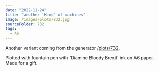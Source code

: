 ```yaml
---
date: "2022-11-24"
title: "another 'Kind' of machines"
image: /images/plots/832.jpg
sourceFolder: 732
tags:
  - A6
---
```


Another variant coming from the generator [/plots/732](/plots/732).

Plotted with fountain pen with 'Diamine Bloody Brexit' ink on A6 paper. Made for a gift.
